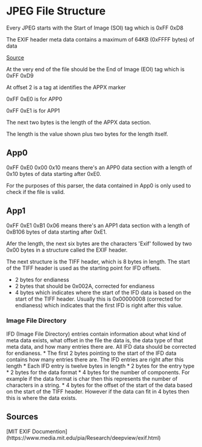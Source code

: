 # JPEG File Structure #

Every JPEG starts with the Start of Image (SOI) tag which is 0xFF 0xD8

The EXIF header meta data contains a maximum of 64KB (0xFFFF bytes) of data

[Source](https://en.wikipedia.org/wiki/Exif#:~:text=Exif%20metadata%20are%20restricted%20in,a%20single%20JPEG%20APP1%20segment)

At the very end of the file should be the End of Image (EOI) tag which is 0xFF 0xD9

At offset 2 is a tag at identifies the APPX marker

0xFF 0xE0 is for APP0

0xFF 0xE1 is for APP1

The next two bytes is the length of the APPX data section.

The length is the value shown plus two bytes for the length itself.
<h2>App0</h2>
0xFF 0xE0 0x00 0x10 means there's an APP0 data section with a length of 0x10 bytes of data starting after 0xE0.

For the purposes of this parser, the data contained in App0 is only used to check if the file is valid.
<h2>App1</h2>
0xFF 0xE1 0xB1 0x06 means there's an APP1 data section with a length of 0xB106 bytes of data starting after 0xE1.

Afer the length, the next six bytes are the characters 'Exif' followed by two 0x00 bytes in a structure called the EXIF header.

The next structure is the TIFF header, which is 8 bytes in length. The start of the TIFF header is used as the starting point for IFD offsets.
* 2 bytes for endianess
* 2 bytes that should be 0x002A, corrected for endianess
* 4 bytes which indicates where the start of the IFD data is based on the start of the TIFF header. Usually this is 0x00000008 (corrected for endianess) which indicates that the first IFD is right after this value.

<h3>Image File Directory</h3>
IFD (Image File Directory) entries contain information about what kind of meta data exists, what offset in the file the data is, the data type of that meta data, and how many entries there are.
All IFD data should be corrected for endianess.
* The first 2 bytes pointing to the start of the IFD data contains how many entries there are. The IFD entries are right after this length
* Each IFD entry is twelve bytes in length
    * 2 bytes for the entry type
    * 2 bytes for the data format
    * 4 bytes for the number of components. For example if the data format is char then this represents the number of characters in a string.
    * 4 bytes for the offset of the start of the data based on the start of the TIFF header. However if the data can fit in 4 bytes then this is where the data exists.


<h2>Sources</h2>
[MIT EXIF Documention](https://www.media.mit.edu/pia/Research/deepview/exif.html)

